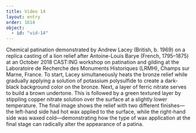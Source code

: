 ```yaml
---
title: Video 14
layout: entry
order: 1614
object:
  - id: "vid-14"
---
```


Chemical patination demonstrated by Andrew Lacey (British, b. 1969) on a replica casting of a lion relief after Antoine-Louis Barye (French, 1795–1875) at an October 2018 CAST:ING workshop on patination and gilding at the Laboratoire de Recherche des Monuments Historiques (LRMH), Champs sur Marne, France. To start, Lacey simultaneously heats the bronze relief while gradually applying a solution of potassium polysulfide to create a dark-black background color on the bronze. Next, a layer of ferric nitrate serves to build a brown undertone. This is followed by a green textured layer by stippling copper nitrate solution over the surface at a slightly lower temperature. The final image shows the relief with two different finishes—the left-hand side had hot wax applied to the surface, while the right-hand side was waxed cold—demonstrating how the type of wax application at the final stage can radically alter the appearance of a patina.
